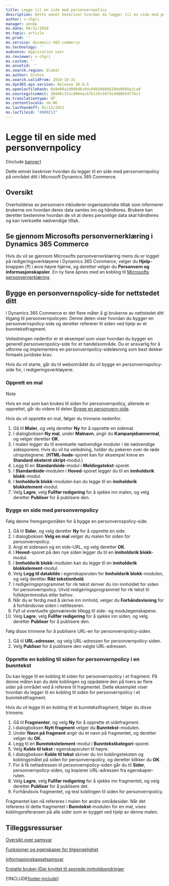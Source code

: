 ```yaml
---
title: Legge til en side med personvernpolicy
description: Dette emnet beskriver hvordan du legger til en side med personvernpolicy på området ditt i Microsoft Dynamics 365 Commerce.
author: v-chgri
manager: annbe
ms.date: 08/31/2020
ms.topic: article
ms.prod: ''
ms.service: dynamics-365-commerce
ms.technology: ''
audience: Application user
ms.reviewer: v-chgri
ms.custom: ''
ms.assetid: ''
ms.search.region: Global
ms.author: brshoo
ms.search.validFrom: 2019-10-31
ms.dyn365.ops.version: Release 10.0.5
ms.openlocfilehash: 0a9e09a1d0dbd6c0dc94b5668bb29de6605e2ca9
ms.sourcegitcommit: 38d40c331c8894acb7b119c5073e3088b54776c1
ms.translationtype: HT
ms.contentlocale: nb-NO
ms.lasthandoff: 01/15/2021
ms.locfileid: "4980213"
---
```

# <a name="add-a-privacy-policy-page"></a>Legge til en side med personvernpolicy


[!include [banner](includes/banner.md)]

Dette emnet beskriver hvordan du legger til en side med personvernpolicy på området ditt i Microsoft Dynamics 365 Commerce.

## <a name="overview"></a>Oversikt

Overholdelse av personvern inkluderer organisatoriske tiltak som informerer brukerne om hvordan deres data samles inn og håndteres. Brukere kan deretter bestemme hvordan de vil at deres personlige data skal håndteres og kan iverksette nødvendige tiltak.

## <a name="review-the-microsoft-privacy-statement-in-dynamics-365-commerce"></a>Se gjennom Microsofts personvernerklæring i Dynamics 365 Commerce

Hvis du vil se gjennom Microsofts personvernerklæring mens du er logget på redigeringsverktøyene i Dynamics 365 Commerce, velger du **Hjelp**-knappen (**?**) i øvre høyre hjørne, og deretter velger du **Personvern og informasjonskapsler**. En ny fane åpnes med en kobling til [Microsofts personvernerklæring](https://privacy.microsoft.com/privacystatement).

## <a name="build-a-privacy-policy-page-for-your-site"></a>Bygge en personvernspolicy-side for nettstedet ditt

I Dynamics 365 Commerce er det flere måter å gi brukerne av nettstedet ditt tilgang til personvernpolicyen. Denne delen viser hvordan du bygger en personvernspolicy-side og deretter refererer til siden ved hjelp av et bunntekstfragment.

Veiledningen nedenfor er et eksempel som viser hvordan du bygger en generell personvernpolicy-side for et handelsområde. Du er ansvarlig for å utforme og implementere en personvernpolicy-sideløsning som best dekker firmaets juridiske krav.

Hvis du vil starte, går du til webområdet du vil bygge en personvernspolicy-side for, i redigeringsverktøyene.

### <a name="create-a-template"></a>Opprett en mal

> [!NOTE]
> Hvis en mal som kan brukes til siden for personvernpolicy, allerede er opprettet, går du videre til delen [Bygge en personvern-side](#build-a-privacy-policy-page).

Hvis du vil opprette en mal, følger du trinnene nedenfor.

1. Gå til **Maler**, og velg deretter **Ny** for å opprette en sidemal.
1. I dialogboksen **Ny mal**, under **Malnavn**, angir du **Kampanjebannermal**, og velger deretter **OK**.
1. I malen legger du til eventuelle nødvendige moduler i de nødvendige sidesporene. Hvis du vil ha veiledning, holder du pekeren over de røde utropstegnene. (**HTML-hode**-sporet kan for eksempel kreve en **Standard eksternt skript**-modul.)
1. Legg til en **Standardside**-modul i **Meldingstekst**-sporet.
1. I **Standardside**-modulen i **Hoved**-sporet legger du til en **innholdsrik blokk**-modul.
1. I **Innholdsrik blokk**-modulen kan du legge til en **innholdsrik blokkelement**-modul.
1. Velg **Lagre**, velg **Fullfør redigering** for å sjekke inn malen, og velg deretter **Publiser** for å publisere den.

### <a name="build-a-privacy-policy-page"></a>Bygge en side med personvernpolicy

Følg denne fremgangsmåten for å bygge en personvernspolicy-side.

1. Gå til **Sider**, og velg deretter **Ny** for å opprette en side.
1. I dialogboksen **Velg en mal** velger du malen for siden for personvernpolicy.
1. Angi et sidenavn og en side-URL, og velg deretter **OK**. 
1. I **Hoved**-sporet på den nye siden legger du til en **innholdsrik blokk**-modul.
1. I **Innholdsrik blokk**-modulen kan du legge til en **innholdsrik blokkelement**-modul.
1. Velg **Legg til datakilde** i egenskapsruten for **Innholdsrik blokk**-modulen, og velg deretter **Rikt tekstinnhold**.
1. I redigeringsprogrammet for rik tekst skriver du inn innholdet for siden for personvernpolicy. Utvid redigeringsprogrammet for rik tekst til fullskjermmodus etter behov.
1. Når du er ferdig med å skrive inn innhold, velger du **Forhåndsvisning** for å forhåndsvise siden i nettleseren.
1. Fyll ut eventuelle gjenværende tillegg til side- og modulegenskapene.
1. Velg **Lagre**, velg **Fullfør redigering** for å sjekke inn siden, og velg deretter **Publiser** for å publisere den.

Følg disse trinnene for å publisere URL-en for personvernpolicy-siden.

1. Gå til **URL-adresser**, og velg URL-adressen for personvernpolicy-siden.
1. Velg **Publiser** for å publisere den valgte URL-adressen.

### <a name="create-a-link-to-the-privacy-policy-page-in-a-footer"></a>Opprette en kobling til siden for personvernpolicy i en bunntekst

Du kan legge til en kobling til siden for personvernpolicy i et fragment. På denne måten kan du dele koblingen og oppdatere den på tvers av flere sider på området ved å referere til fragmentet. Dette eksemplet viser hvordan du legger til en kobling til siden for personvernpolicy i et bunntekstfragment.

Hvis du vil legge til en kobling til et bunntekstfragment, følger du disse trinnene.

1. Gå til **Fragmenter**, og velg **Ny** for å opprette et sidefragment.
1. I dialogboksen **Nytt fragment** velger du **Bunntekst**-modulen.
1. Under **Navn på fragment** angir du et navn på fragmentet, og deretter velger du **OK**.
1. Legg til en **Bunntekstelement**-modul i **Bunntekstkategori**-sporet.
1. Velg **Koble til tekst** i egenskapsruten til høyre.
1. I dialogboksen **Koble til tekst** skriver du inn koblingsteksten og koblingsmålet på siden for personvernpolicy, og deretter klikker du **OK**.
1. For å få nettadressen til personvernpolicy-siden går du til **Sider**, personvernpolicy-siden, og kopierer URL-adressen fra egenskaper-ruten.
1. Velg **Lagre**, velg **Fullfør redigering** for å sjekke inn fragmentet, og velg deretter **Publiser** for å publisere det.
1. Forhåndsvis fragmentet, og test koblingen til siden for personvernpolicy.

Fragmentet kan nå refereres i malen for andre områdesider. Når det refereres til dette fragmentet i **Bunntekst**-modulen for en mal, vises koblingsreferansen på alle sider som er bygget ved hjelp av denne malen.

## <a name="additional-resources"></a>Tilleggsressurser

[Oversikt over samsvar](compliance-overview.md)

[Funksjoner og egenskaper for tilgjengelighet](accessibility.md)

[Informasjonskapselsamsvar](cookie-compliance.md)

[Erstatte bruker-IDer knyttet til sporede innholdsendringer](replace-IDs-tracked-changes.md)


[!INCLUDE[footer-include](../includes/footer-banner.md)]